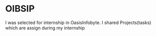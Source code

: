 # OIBSIP
I was selected for internship in OasisInfobyte. I shared Projects(tasks) which are assign during my internship
